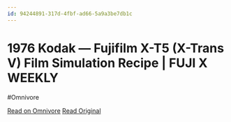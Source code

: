 ```yaml
---
id: 94244891-317d-4fbf-ad66-5a9a3be7db1c
---
```


# 1976 Kodak — Fujifilm X-T5 (X-Trans V) Film Simulation Recipe | FUJI X WEEKLY
#Omnivore

[Read on Omnivore](https://omnivore.app/me/https-fujixweekly-com-2023-08-03-1976-kodak-fujifilm-x-t-5-x-tra-190aad82314)
[Read Original](https://fujixweekly.com/2023/08/03/1976-kodak-fujifilm-x-t5-x-trans-v-film-simulation-recipe/)


